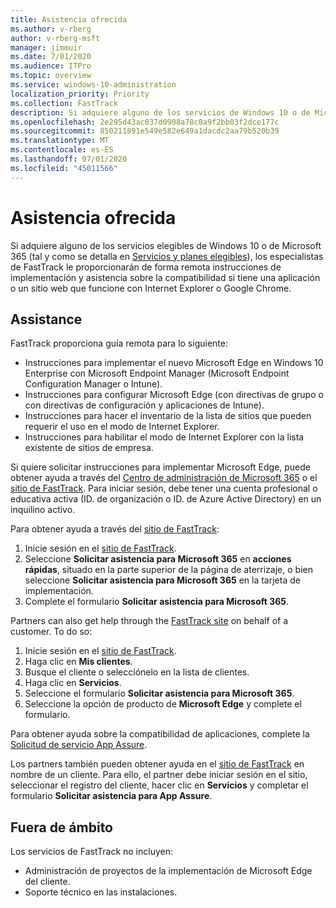 ```yaml
---
title: Asistencia ofrecida
ms.author: v-rberg
author: v-rberg-msft
manager: jimmuir
ms.date: 7/01/2020
ms.audience: ITPro
ms.topic: overview
ms.service: windows-10-administration
localization_priority: Priority
ms.collection: FastTrack
description: Si adquiere alguno de los servicios de Windows 10 o de Microsoft 365 (tal y como se detalla en Servicios y planes elegibles), los especialistas de FastTrack le proporcionarán de forma remota instrucciones de implementación y asistencia sobre la compatibilidad si tiene una aplicación o un sitio web que funcione con Internet Explorer o Google Chrome.
ms.openlocfilehash: 2e295d43ac037d0908a78c0a9f2bb03f2dce177c
ms.sourcegitcommit: 850211891e549e582e649a1dacdc2aa79b520b39
ms.translationtype: MT
ms.contentlocale: es-ES
ms.lasthandoff: 07/01/2020
ms.locfileid: "45011566"
---
```

# <a name="assistance-offered"></a>Asistencia ofrecida

Si adquiere alguno de los servicios elegibles de Windows 10 o de Microsoft 365 (tal y como se detalla en [Servicios y planes elegibles](M365-eligible-services-and-plans.md)), los especialistas de FastTrack le proporcionarán de forma remota instrucciones de implementación y asistencia sobre la compatibilidad si tiene una aplicación o un sitio web que funcione con Internet Explorer o Google Chrome. 

## <a name="assistance"></a>Assistance

FastTrack proporciona guía remota para lo siguiente:
- Instrucciones para implementar el nuevo Microsoft Edge en Windows 10 Enterprise con Microsoft Endpoint Manager (Microsoft Endpoint Configuration Manager o Intune).
- Instrucciones para configurar Microsoft Edge (con directivas de grupo o con directivas de configuración y aplicaciones de Intune).
- Instrucciones para hacer el inventario de la lista de sitios que pueden requerir el uso en el modo de Internet Explorer.
- Instrucciones para habilitar el modo de Internet Explorer con la lista existente de sitios de empresa.

Si quiere solicitar instrucciones para implementar Microsoft Edge, puede obtener ayuda a través del [Centro de administración de Microsoft 365](https://go.microsoft.com/fwlink/?linkid=2032704) o el [sitio de FastTrack](https://go.microsoft.com/fwlink/?linkid=780698). Para iniciar sesión, debe tener una cuenta profesional o educativa activa (ID. de organización o ID. de Azure Active Directory) en un inquilino activo. 

Para obtener ayuda a través del [sitio de FastTrack](https://go.microsoft.com/fwlink/?linkid=780698): 
1.    Inicie sesión en el [sitio de FastTrack](https://go.microsoft.com/fwlink/?linkid=780698). 
2.    Seleccione **Solicitar asistencia para Microsoft 365** en **acciones rápidas**, situado en la parte superior de la página de aterrizaje, o bien seleccione **Solicitar asistencia para Microsoft 365** en la tarjeta de implementación.
3.    Complete el formulario **Solicitar asistencia para Microsoft 365**.
  
Partners can also get help through the [FastTrack site](https://go.microsoft.com/fwlink/?linkid=780698) on behalf of a customer. To do so:
1.    Inicie sesión en el [sitio de FastTrack](https://go.microsoft.com/fwlink/?linkid=780698). 
2.    Haga clic en **Mis clientes**.
3.    Busque el cliente o selecciónelo en la lista de clientes.
4.    Haga clic en **Servicios**.
5.    Seleccione el formulario **Solicitar asistencia para Microsoft 365**.
6.    Seleccione la opción de producto de **Microsoft Edge** y complete el formulario.
 
Para obtener ayuda sobre la compatibilidad de aplicaciones, complete la [Solicitud de servicio App Assure](https://go.microsoft.com/fwlink/?linkid=2022721).

Los partners también pueden obtener ayuda en el [sitio de FastTrack](https://go.microsoft.com/fwlink/?linkid=780698) en nombre de un cliente. Para ello, el partner debe iniciar sesión en el sitio, seleccionar el registro del cliente, hacer clic en **Servicios** y completar el formulario **Solicitar asistencia para App Assure**.

## <a name="out-of-scope"></a>Fuera de ámbito

Los servicios de FastTrack no incluyen:
- Administración de proyectos de la implementación de Microsoft Edge del cliente.
- Soporte técnico en las instalaciones.

